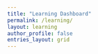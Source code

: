 ```yaml
---
title: "Learning Dashboard"
permalink: /learning/
layout: learning
author_profile: false
entries_layout: grid
---
```

